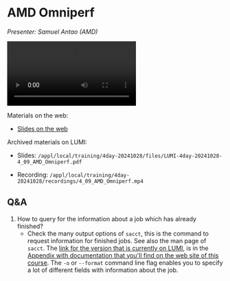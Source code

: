 # AMD Omniperf

<!-- Cannot do in full italics as the ã is misplaced which is likely an mkdocs bug. -->
*Presenter: Samuel Antao (AMD)*

<!--
Course materials will be provided during and after the course.
-->

<video src="https://462000265.lumidata.eu/4day-20241028/recordings/4_09_AMD_Omniperf.mp4" controls="controls">
</video>

<!--
Temporary location of materials (for the lifetime of the training project):

-   Slides: `/project/project_465001362/Slides/AMD/session-5-tutorial_omniperf.pdf`
-->

Materials on the web:

-   [Slides on the web](https://462000265.lumidata.eu/4day-20241028/files/LUMI-4day-20241028-4_09_AMD_Omniperf.pdf)

Archived materials on LUMI:

-   Slides: `/appl/local/training/4day-20241028/files/LUMI-4day-20241028-4_09_AMD_Omniperf.pdf`

-   Recording: `/appl/local/training/4day-20241028/recordings/4_09_AMD_Omniperf.mp4`


## Q&A

1.  How to query for the information about a job which has already finished?
    -   Check the many output options of `sacct`, this is the command to request information for finished jobs. See also the man page of `sacct`. The [link for the version that is currently on LUMI](https://slurm.schedmd.com/archive/slurm-23.02.7/sacct.html), is in the [Appendix with documentation that you'll find on the web site of this course](A01_Documentation.md). The `-o` or `--format` command line flag enables you to specify a lot of different fields with information about the job.
